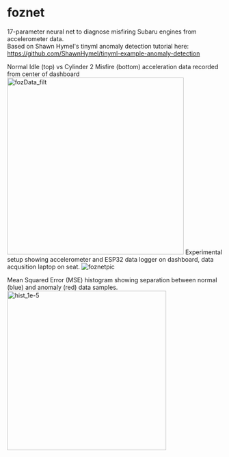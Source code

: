 # foznet
17-parameter neural net to diagnose misfiring Subaru engines from accelerometer data. <br>
Based on Shawn Hymel's tinyml anomaly detection tutorial here: https://github.com/ShawnHymel/tinyml-example-anomaly-detection <br>

Normal Idle (top) vs Cylinder 2 Misfire (bottom) acceleration data recorded from center of dashboard
<img width="413" alt="fozData_filt" src="https://github.com/user-attachments/assets/49214c15-f97b-485c-b550-f51541f1bd46" />
Experimental setup showing accelerometer and ESP32 data logger on dashboard, data acqusition laptop on seat. 
![foznetpic](https://github.com/user-attachments/assets/84b57be8-f12a-4bfb-8b99-6c5ddef34b66)

Mean Squared Error (MSE) histogram showing separation between normal (blue) and anomaly (red) data samples. 
<img width="372" alt="hist_1e-5" src="https://github.com/user-attachments/assets/cb8f263c-c4e7-4e41-82bc-8c93410a1a23" />


